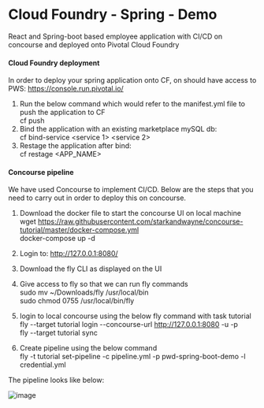 # Cloud Foundry - Spring - Demo
React and Spring-boot based employee application with CI/CD on concourse and deployed onto Pivotal Cloud Foundry

#### Cloud Foundry deployment
In order to deploy your spring application onto CF, on should have access to PWS: https://console.run.pivotal.io/  <br />
1. Run the below command which would refer to the manifest.yml file to push the application to CF <br />
cf push 
2. Bind the application with an existing marketplace mySQL db: <br />
cf bind-service <service 1>  <service 2>
3. Restage the application after bind: <br />
cf restage <APP_NAME>

#### Concourse pipeline
We have used Concourse to implement CI/CD. Below are the steps that you need to carry out in order to deploy this on concourse. 
 
1. Download the docker file to start the concourse UI on local machine <br />
wget https://raw.githubusercontent.com/starkandwayne/concourse-tutorial/master/docker-compose.yml <br />
docker-compose up -d

2. Login to: http://127.0.0.1:8080/

3. Download the fly CLI as displayed on the UI

4. Give access to fly so that we can run fly commands <br />
sudo mv ~/Downloads/fly /usr/local/bin <br />
sudo chmod 0755 /usr/local/bin/fly

5. login to local concourse using the below fly command with task tutorial <br />
fly --target tutorial login --concourse-url http://127.0.0.1:8080 -u <user> -p <pass> <br />
fly --target tutorial sync

6. Create pipeline using the below command <br /> 
fly -t tutorial set-pipeline -c pipeline.yml -p pwd-spring-boot-demo -l credential.yml

The pipeline looks like below:

![image](https://user-images.githubusercontent.com/24946322/74952826-d0d1cc00-53ce-11ea-9ca3-50027cd31ce5.png)
